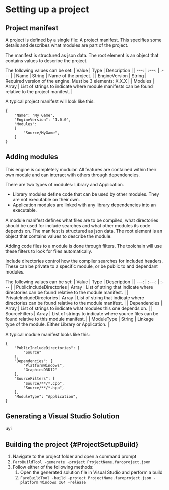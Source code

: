 # Setting up a project

## Project manifest
A project is defined by a single file: A project manifest. This specifies some details and describes what modules are part of the project.

The manifest is structured as json data. The root element is an object that contains values to describe the project.

The following values can be set:
| Value | Type | Description |
| ---: | :---: | :--- |
| Name | String | Name of the project. |
| EngineVersion | String | Required version of the engine. Must be 3 elements: X.X.X |
| Modules | Array | List of strings to indicate where module manifests can be found relative to the project manifest. |

A typical project manifest will look like this:
```
{
    "Name": "My Game",
    "EngineVersion": "1.0.0",
    "Modules": 
    [
        "Source/MyGame",
    ]
}
```

## Adding modules
This engine is completely modular. All features are contained within their own module and can interact with others through dependencies.

There are two types of modules: Library and Application.
* Library modules define code that can be used by other modules. They are not executable on their own.
* Application modules are linked with any library dependencies into an executable.

A module manifest defines what files are to be compiled, what directories should be used for include searches and what other modules its code depends on. The manifest is structured as json data. The root element is an object that contains values to describe the module.

Adding code files to a module is done through filters. The toolchain will use these filters to look for files automatically.

Include directories control how the compiler searches for included headers. These can be private to a specific module, or be public to and dependant modules.

The following values can be set:
| Value | Type | Description |
| ---: | :---: | :--- |
| PublicIncludeDirectories | Array | List of string that indicate where directories can be found relative to the module manifest. |
| PrivateIncludeDirectories | Array | List of string that indicate where directories can be found relative to the module manifest. |
| Dependencies | Array | List of strings to indicate what modules this one depends on. |
| SourceFilters | Array | List of strings to indicate where source files can be found relative to this module manifest. |
| ModuleType | String | Linkage type of the module. Either Library or Application. |

A typical module manifest looks like this:
```
{
    "PublicIncludeDirectories": [
        "Source"
    ],
    "Dependencies": [
        "PlatformWindows",
        "GraphicsD3D12"
    ],
    "SourceFilters": [
        "Source/**/*.cpp",
        "Source/**/*.hpp",
    ],
    "ModuleType": "Application",
}
```

## Generating a Visual Studio Solution
uyi

## Building the project {#ProjectSetupBuild}
1. Navigate to the project folder and open a command prompt
2. `FaroBuildTool -generate -project ProjectName.faroproject.json`
3. Follow either of the following methods:
    1. Open the generated solution file in Visual Studio and perform a build
    2. `FaroBuildTool -build -project ProjectName.faroproject.json -platform Windows x64 -release`

